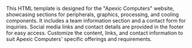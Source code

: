 This HTML template is designed for the "Apexic Computers" website, showcasing sections for peripherals, graphics, processing, and cooling components. It includes a team information section and a contact form for inquiries. Social media links and contact details are provided in the footer for easy access. Customize the content, links, and contact information to suit Apexic Computers' specific offerings and requirements.
